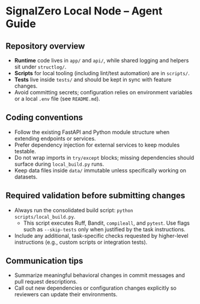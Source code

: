 # SignalZero Local Node – Agent Guide

## Repository overview
- **Runtime** code lives in `app/` and `api/`, while shared logging and helpers sit under `structlog/`.
- **Scripts** for local tooling (including lint/test automation) are in `scripts/`.
- **Tests** live inside `tests/` and should be kept in sync with feature changes.
- Avoid committing secrets; configuration relies on environment variables or a local `.env` file (see `README.md`).

## Coding conventions
- Follow the existing FastAPI and Python module structure when extending endpoints or services.
- Prefer dependency injection for external services to keep modules testable.
- Do not wrap imports in `try/except` blocks; missing dependencies should surface during `local_build.py` runs.
- Keep data files inside `data/` immutable unless specifically working on datasets.

## Required validation before submitting changes
- Always run the consolidated build script: `python scripts/local_build.py`.
  - This script executes Ruff, Bandit, `compileall`, and `pytest`. Use flags such as `--skip-tests` only when justified by the task instructions.
- Include any additional, task-specific checks requested by higher-level instructions (e.g., custom scripts or integration tests).

## Communication tips
- Summarize meaningful behavioral changes in commit messages and pull request descriptions.
- Call out new dependencies or configuration changes explicitly so reviewers can update their environments.
